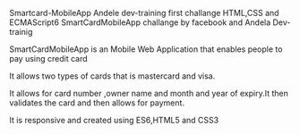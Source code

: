 Smartcard-MobileApp
Andele dev-training first challange HTML,CSS and ECMAScript6 SmartCardMobileApp challange by facebook and Andela Dev-trainig

SmartCardMobileApp is an Mobile Web Application that enables people to pay using credit card

It allows two types of cards that is mastercard and visa.

It allows for card number ,owner name and month and year of expiry.It then validates the card and then allows for payment.

It is responsive and created using ES6,HTML5 and CSS3